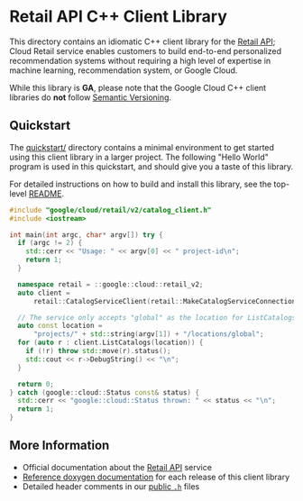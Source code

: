 # Retail API C++ Client Library

This directory contains an idiomatic C++ client library for the
[Retail API][cloud-service-docs]; Cloud Retail service enables customers to
build end-to-end personalized recommendation systems without requiring a high
level of expertise in machine learning, recommendation system, or Google Cloud.

While this library is **GA**, please note that the Google Cloud C++ client
libraries do **not** follow [Semantic Versioning](https://semver.org/).

## Quickstart

The [quickstart/](quickstart/README.md) directory contains a minimal environment
to get started using this client library in a larger project. The following
"Hello World" program is used in this quickstart, and should give you a taste of
this library.

For detailed instructions on how to build and install this library, see the
top-level [README](/README.md#building-and-installing).

<!-- inject-quickstart-start -->

```cc
#include "google/cloud/retail/v2/catalog_client.h"
#include <iostream>

int main(int argc, char* argv[]) try {
  if (argc != 2) {
    std::cerr << "Usage: " << argv[0] << " project-id\n";
    return 1;
  }

  namespace retail = ::google::cloud::retail_v2;
  auto client =
      retail::CatalogServiceClient(retail::MakeCatalogServiceConnection());

  // The service only accepts "global" as the location for ListCatalogs()
  auto const location =
      "projects/" + std::string(argv[1]) + "/locations/global";
  for (auto r : client.ListCatalogs(location)) {
    if (!r) throw std::move(r).status();
    std::cout << r->DebugString() << "\n";
  }

  return 0;
} catch (google::cloud::Status const& status) {
  std::cerr << "google::cloud::Status thrown: " << status << "\n";
  return 1;
}
```

<!-- inject-quickstart-end -->

## More Information

- Official documentation about the [Retail API][cloud-service-docs] service
- [Reference doxygen documentation][doxygen-link] for each release of this
  client library
- Detailed header comments in our [public `.h`][source-link] files

[cloud-service-docs]: https://cloud.google.com/retail/docs
[doxygen-link]: https://cloud.google.com/cpp/docs/reference/retail/latest/
[source-link]: https://github.com/googleapis/google-cloud-cpp/tree/main/google/cloud/retail
